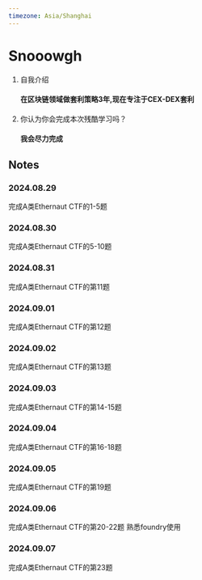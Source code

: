 ```yaml
---
timezone: Asia/Shanghai
---
```


# Snooowgh

1. 自我介绍
   #### 在区块链领域做套利策略3年,现在专注于CEX-DEX套利
2. 你认为你会完成本次残酷学习吗？
   #### 我会尽力完成

## Notes

<!-- Content_START -->

### 2024.08.29

完成A类Ethernaut CTF的1-5题

### 2024.08.30

完成A类Ethernaut CTF的5-10题

### 2024.08.31

完成A类Ethernaut CTF的第11题

### 2024.09.01

完成A类Ethernaut CTF的第12题

### 2024.09.02

完成A类Ethernaut CTF的第13题

### 2024.09.03

完成A类Ethernaut CTF的第14-15题

### 2024.09.04

完成A类Ethernaut CTF的第16-18题

### 2024.09.05

完成A类Ethernaut CTF的第19题

### 2024.09.06

完成A类Ethernaut CTF的第20-22题
熟悉foundry使用

### 2024.09.07

完成A类Ethernaut CTF的第23题


<!-- Content_END -->